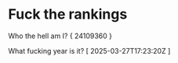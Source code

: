 # Fuck the rankings

Who the hell am I?
{ 24109360 }

What fucking year is it?
[ 2025-03-27T17:23:20Z ]
